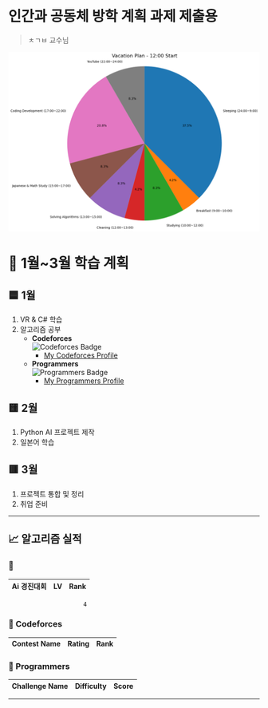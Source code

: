 # 인간과 공동체 방학 계획 과제 제출용
> ㅊㄱㅂ 교수님


<img src="photo/다운로드.png" alt="plan" width="600">

# 📅 1월~3월 학습 계획

## 🟦 1월
1. VR & C# 학습
2. 알고리즘 공부  
   - **Codeforces**  
     ![Codeforces Badge](https://img.shields.io/badge/Codeforces-Algorithm-blue?logo=codeforces&logoColor=white)  
     - [My Codeforces Profile](https://codeforces.com/profile/YourUsername)  
   - **Programmers**  
     ![Programmers Badge](https://img.shields.io/badge/Programmers-Algorithm-brightgreen?logo=google)  
     - [My Programmers Profile](https://programmers.co.kr/learn/challenges?tab=all_challenges)

## 🟨 2월
1. Python AI 프로젝트 제작
2. 일본어 학습

## 🟥 3월
1. 프로젝트 통합 및 정리
2. 취업 준비

---

## 📈 알고리즘 실적

### 🔹 
| Ai 경진대회         | LV  | Rank   |
|--------------------|---------|--------|
                         4
### 🔹 Codeforces
| Contest Name       | Rating  | Rank   |
|--------------------|---------|--------|

### 🔹 Programmers
| Challenge Name          | Difficulty | Score  |
|-------------------------|------------|--------|

---
